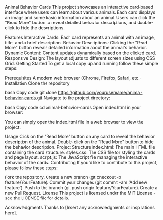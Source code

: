 Animal Behavior Cards
This project showcases an interactive card-based interface where users can learn about various animals. Each card displays an image and some basic information about an animal. Users can click the "Read More" button to reveal detailed behavior descriptions, and double-click to hide the descriptions.

Features
Interactive Cards: Each card represents an animal with an image, title, and a brief description.
Behavior Descriptions: Clicking the "Read More" button reveals detailed information about the animal's behavior.
Dynamic Content: Content updates dynamically based on the clicked card.
Responsive Design: The layout adjusts to different screen sizes using CSS Grid.
Getting Started
To get a local copy up and running follow these simple steps:

Prerequisites
A modern web browser (Chrome, Firefox, Safari, etc.)
Installation
Clone the repository:

bash
Copy code
git clone https://github.com/yourusername/animal-behavior-cards.git
Navigate to the project directory:

bash
Copy code
cd animal-behavior-cards
Open index.html in your browser:

You can simply open the index.html file in a web browser to view the project.

Usage
Click on the "Read More" button on any card to reveal the behavior description of the animal.
Double-click on the "Read More" button to hide the behavior description.
Project Structure
index.html: The main HTML file containing the card structure.
styles.css: The CSS file for styling the cards and page layout.
script.js: The JavaScript file managing the interactive behavior of the cards.
Contributing
If you'd like to contribute to this project, please follow these steps:

Fork the repository.
Create a new branch (git checkout -b feature/YourFeature).
Commit your changes (git commit -am 'Add new feature').
Push to the branch (git push origin feature/YourFeature).
Create a new Pull Request.
License
This project is licensed under the MIT License - see the LICENSE file for details.

Acknowledgments
Thanks to [Insert any acknowledgments or inspirations here].
